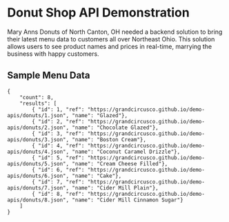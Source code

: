 # Donut Shop API Demonstration
Mary Anns Donuts of North Canton, OH needed a backend solution to bring their latest menu data to customers all over Northeast Ohio. This solution allows users to see product names and prices in real-time, marrying the business with happy customers. 

## Sample Menu Data 
```
{
    "count": 8,
    "results": [
        { "id": 1, "ref": "https://grandcircusco.github.io/demo-apis/donuts/1.json", "name": "Glazed"},
        { "id": 2, "ref": "https://grandcircusco.github.io/demo-apis/donuts/2.json", "name": "Chocolate Glazed"},
        { "id": 3, "ref": "https://grandcircusco.github.io/demo-apis/donuts/3.json", "name": "Boston Cream"},
        { "id": 4, "ref": "https://grandcircusco.github.io/demo-apis/donuts/4.json", "name": "Coconut Caramel Drizzle"},
        { "id": 5, "ref": "https://grandcircusco.github.io/demo-apis/donuts/5.json", "name": "Cream Cheese Filled"},
        { "id": 6, "ref": "https://grandcircusco.github.io/demo-apis/donuts/6.json", "name": "Cake"},
        { "id": 7, "ref": "https://grandcircusco.github.io/demo-apis/donuts/7.json", "name": "Cider Mill Plain"},
        { "id": 8, "ref": "https://grandcircusco.github.io/demo-apis/donuts/8.json", "name": "Cider Mill Cinnamon Sugar"}
    ]
}
``` 
